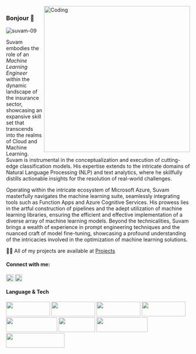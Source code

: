 <img align="right" alt="Coding" width="400" src="https://user-images.githubusercontent.com/102204260/192700068-98ad5312-13c4-49ba-bc0a-d3de1fb9d5fb.gif">

### Bonjour 👋

<p align="left"> <img src="https://komarev.com/ghpvc/?username=suvam-09&label=Profile%20views&color=C78DB6&style=flat" alt="suvam-09" /></p>

Suvam embodies the role of an _Machine Learning Engineer_ within the dynamic landscape of the insurance sector, showcasing an expansive skill set that transcends into the realms of Cloud and Machine Learning. Suvam is instrumental in the conceptualization and execution of cutting-edge classification models. His expertise extends to the intricate domains of Natural Language Processing (NLP) and text analytics, where he skillfully distills actionable insights for the resolution of real-world challenges.

Operating within the intricate ecosystem of Microsoft Azure, Suvam masterfully navigates the machine learning suite, seamlessly integrating tools such as Function Apps and Azure Cognitive Services. His prowess lies in the artful construction of pipelines and the adept utilization of machine learning libraries, ensuring the efficient and effective implementation of a diverse array of machine learning models. Beyond the technicalities, Suvam brings a wealth of experience in prompt engineering techniques and the nuanced craft of model fine-tuning, showcasing a profound understanding of the intricacies involved in the optimization of machine learning solutions.

👨‍💻 All of my projects are available at [Projects](https://github.com/suvam-09?tab=repositories)

<h4 align="left">Connect with me:</h4>
<p align="left">
<a href="https://www.linkedin.com/in/suvam-paswan/" target="blank"><img align="center" src="https://cdn.jsdelivr.net/npm/simple-icons@3.0.1/icons/linkedin.svg" alt="suvam-09" height="20" width="20" /></a>
<a href="suvam.kumar@yahoo.com" target="blank"><img align="center" src="https://cdn.jsdelivr.net/npm/simple-icons@3.0.1/icons/gmail.svg" alt="suvam-09" height="20" width="20" /></a>

<h4 align="left">Language & Tech</h4>
<p>
<img src="https://img.shields.io/badge/Python-00659C?style=for-the-badge&logo=python&logoColor=white" width="120px" height="40px"/>
<img src="https://img.shields.io/badge/Jupyter-E34F26?style=for-the-badge&logo=jupyter&logoColor=white" width="120px" height="40px"/> 
<img src="https://img.shields.io/badge/Pandas-372745?style=for-the-badge&logo=pandas&logoColor=white" width="120px" height="40px"/>
<img src="https://img.shields.io/badge/NumPy-00C0F0?style=for-the-badge&logo=numpy&logoColor=white" width="120px" height="40px"/>
<img src="https://img.shields.io/badge/Scikit-Learn-E69C43?style=for-the-badge&logo=sklearn&logoColor=white" width="140px" height="40px"/>
<img src="https://img.shields.io/badge/Keras-D9001D?style=for-the-badge&logo=keras&logoColor=white" width="100px" height="40px"/>
<img src="https://img.shields.io/badge/TensorFlow-FFAE00?style=for-the-badge&logo=tensorflow&logoColor=white" width="140px" height="40px"/> 
<img src="https://img.shields.io/badge/Microsoft Azure-0079BF?style=for-the-badge&logo=msazure&logoColor=white" width="160px" height="40px"/>
</p>
